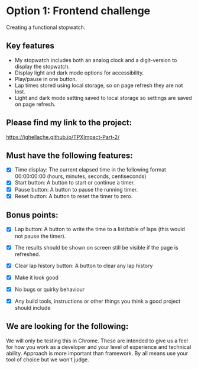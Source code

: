 # Option 1: Frontend challenge

Creating a functional stopwatch.

## Key features
- My stopwatch includes both an analog clock and a digit-version to display the stopwatch. 
- Display light and dark mode options for accessibility.
- Play/pause in one button.
- Lap times stored using local storage, so on page refresh they are not lost.
- Light and dark mode setting saved to local storage so settings are saved on page refresh.

## Please find my link to the project:
https://ighellache.github.io/TPXImpact-Part-2/

## Must have the following features:
- [x] Time display: The current elapsed time in the following format 00:00:00:00 (hours, minutes, seconds, centiseconds) 
- [x] Start button: A button to start or continue a timer.
- [x] Pause button: A button to pause the running timer. 
- [x] Reset button: A button to reset the timer to zero.

## Bonus points:

- [x] Lap button: A button to write the time to a list/table of laps (this would not pause the timer). 

- [x] The results should be shown on screen still be visible if the page is refreshed.

- [x] Clear lap history button: A button to clear any lap history

- [x] Make it look good

- [x] No bugs or quirky behaviour

- [x] Any build tools, instructions or other things you think a good project should include

## We are looking for the following:

We will only be testing this in Chrome.
These are intended to give us a feel for how you work as a developer and your level of experience and technical ability.
Approach is more important than framework. By all means use your tool of choice but we won't judge.
